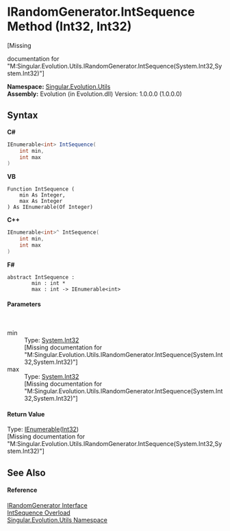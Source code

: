 # IRandomGenerator.IntSequence Method (Int32, Int32)
 

\[Missing <summary> documentation for "M:Singular.Evolution.Utils.IRandomGenerator.IntSequence(System.Int32,System.Int32)"\]

**Namespace:**&nbsp;<a href="bb7b030e-87d6-8095-f2c6-b0b821b0d323">Singular.Evolution.Utils</a><br />**Assembly:**&nbsp;Evolution (in Evolution.dll) Version: 1.0.0.0 (1.0.0.0)

## Syntax

**C#**<br />
``` C#
IEnumerable<int> IntSequence(
	int min,
	int max
)
```

**VB**<br />
``` VB
Function IntSequence ( 
	min As Integer,
	max As Integer
) As IEnumerable(Of Integer)
```

**C++**<br />
``` C++
IEnumerable<int>^ IntSequence(
	int min, 
	int max
)
```

**F#**<br />
``` F#
abstract IntSequence : 
        min : int * 
        max : int -> IEnumerable<int> 

```


#### Parameters
&nbsp;<dl><dt>min</dt><dd>Type: <a href="http://msdn2.microsoft.com/en-us/library/td2s409d" target="_blank">System.Int32</a><br />\[Missing <param name="min"/> documentation for "M:Singular.Evolution.Utils.IRandomGenerator.IntSequence(System.Int32,System.Int32)"\]</dd><dt>max</dt><dd>Type: <a href="http://msdn2.microsoft.com/en-us/library/td2s409d" target="_blank">System.Int32</a><br />\[Missing <param name="max"/> documentation for "M:Singular.Evolution.Utils.IRandomGenerator.IntSequence(System.Int32,System.Int32)"\]</dd></dl>

#### Return Value
Type: <a href="http://msdn2.microsoft.com/en-us/library/9eekhta0" target="_blank">IEnumerable</a>(<a href="http://msdn2.microsoft.com/en-us/library/td2s409d" target="_blank">Int32</a>)<br />\[Missing <returns> documentation for "M:Singular.Evolution.Utils.IRandomGenerator.IntSequence(System.Int32,System.Int32)"\]

## See Also


#### Reference
<a href="1a505df9-17bd-2b3c-3904-6599504965ae">IRandomGenerator Interface</a><br /><a href="35902184-3746-d34c-d9b8-26f7772e08f2">IntSequence Overload</a><br /><a href="bb7b030e-87d6-8095-f2c6-b0b821b0d323">Singular.Evolution.Utils Namespace</a><br />